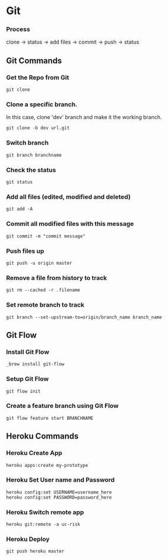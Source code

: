 # Git

### Process
clone -> status -> add files -> commit -> push -> status

## Git Commands

### Get the Repo from Git

```
git clone
```

### Clone a specific branch.
In this case, clone 'dev' branch and make it the working branch.

```
git clone -b dev url.git
```

### Switch branch

```
git branch branchname
```

### Check the status

```
git status
```


### Add all files (edited, modified and deleted)

```
git add -A
```

### Commit all modified files with this message

```
git commit -m "commit message"
```

### Push files up

```
git push -u origin master
```

### Remove a file from history to track

```
git rm --cached -r .filename
```

### Set remote branch to track 
```
git branch --set-upstream-to=origin/branch_name branch_name
```

## Git Flow

### Install Git Flow

```
_brew install git-flow
```

### Setup Git Flow

```
git flow init
```

### Create a feature branch using Git Flow

```
git flow feature start BRANCHNAME
```


## Heroku Commands

### Heroku Create App

```
heroku apps:create my-prototype
```

### Heroku Set User name and Password

```
heroku config:set USERNAME=username_here
heroku config:set PASSWORD=password_here
```

### Heroku Switch remote app

```
heroku git:remote -a uc-risk
```

### Heroku Deploy

```
git push heroku master
```